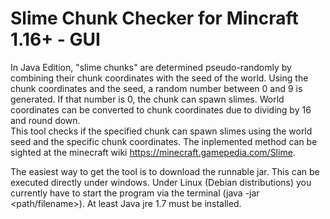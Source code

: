 # Slime Chunk Checker for Mincraft 1.16+ - GUI

In Java Edition, "slime chunks" are determined pseudo-randomly by combining their chunk coordinates with the seed of the world. Using the chunk coordinates and the seed, a random number between 0 and 9 is generated. If that number is 0, the chunk can spawn slimes. World coordinates can be converted to chunk coordinates due to dividing by 16 and round down.<br>
This tool checks if the specified chunk can spawn slimes using the world seed and the specific chunk coordinates. The inplemented method can be sighted at the minecraft wiki https://minecraft.gamepedia.com/Slime. </br>

The easiest way to get the tool is to download the runnable jar.  This can be executed directly under windows. Under Linux (Debian distributions) you currently have to start the program via the terminal (java -jar <path/filename>). At least Java jre 1.7 must be installed. 
